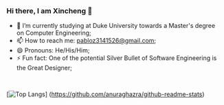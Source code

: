 ### Hi there, I am Xincheng 👋

- 🌱 I’m currently studying at Duke University towards a Master's degree on Computer Engineering;
- 📫 How to reach me: pabloz3141526@gmail.com;
- 😄 Pronouns: He/His/Him;
- ⚡ Fun fact: One of the potential Silver Bullet of Software Engineering is the Great Designer;
  
<br />

[![Top Langs](https://github-readme-stats.vercel.app/api/top-langs/?username=Si1verBul13tzxc&layout=donut)]
(https://github.com/anuraghazra/github-readme-stats)



<!--
**Si1verBul13tzxc/Si1verBul13tzxc** is a ✨ _special_ ✨ repository because its `README.md` (this file) appears on your GitHub profile.

Here are some ideas to get you started:

- 🔭 I’m currently working on ...
- 🌱 I’m currently learning ...
- 👯 I’m looking to collaborate on ...
- 🤔 I’m looking for help with ...
- 💬 Ask me about ...
- 📫 How to reach me: ...
- 😄 Pronouns: ...
- ⚡ Fun fact: ...
-->
